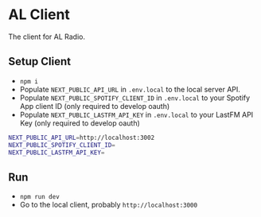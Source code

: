 # AL Client

The client for AL Radio.

## Setup Client

- `npm i`
- Populate `NEXT_PUBLIC_API_URL` in `.env.local` to the local server API.
- Populate `NEXT_PUBLIC_SPOTIFY_CLIENT_ID` in `.env.local` to your Spotify App client ID (only required to develop oauth)
- Populate `NEXT_PUBLIC_LASTFM_API_KEY` in `.env.local` to your LastFM API Key (only required to develop oauth)

```bash
NEXT_PUBLIC_API_URL=http://localhost:3002
NEXT_PUBLIC_SPOTIFY_CLIENT_ID=
NEXT_PUBLIC_LASTFM_API_KEY=
```

## Run

- `npm run dev`
- Go to the local client, probably `http://localhost:3000`
